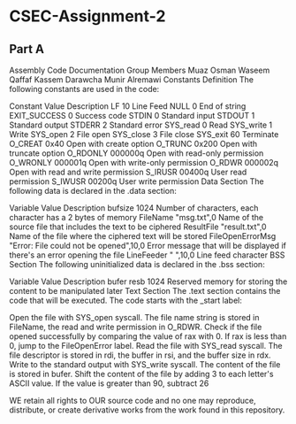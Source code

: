 # CSEC-Assignment-2

## Part A
Assembly Code Documentation
Group Members
Muaz Osman
Waseem Qaffaf
Kassem Darawcha
Munir Alremawi
Constants Definition
The following constants are used in the code:

Constant	Value	Description
LF	10	Line Feed
NULL	0	End of string
EXIT_SUCCESS	0	Success code
STDIN	0	Standard input
STDOUT	1	Standard output
STDERR	2	Standard error
SYS_read	0	Read
SYS_write	1	Write
SYS_open	2	File open
SYS_close	3	File close
SYS_exit	60	Terminate
O_CREAT	0x40	Open with create option
O_TRUNC	0x200	Open with truncate option
O_RDONLY	000000q	Open with read-only permission
O_WRONLY	000001q	Open with write-only permission
O_RDWR	000002q	Open with read and write permission
S_IRUSR	00400q	User read permission
S_IWUSR	00200q	User write permission
Data Section
The following data is declared in the .data section:

Variable	Value	Description
bufsize	1024	Number of characters, each character has a 2 bytes of memory
FileName	"msg.txt",0	Name of the source file that includes the text to be ciphered
ResultFile	"result.txt",0	Name of the file where the ciphered text will be stored
FileOpenErrorMsg	"Error: File could not be opened",10,0	Error message that will be displayed if there's an error opening the file
LineFeeder	" ",10,0	Line feed character
BSS Section
The following uninitialized data is declared in the .bss section:

Variable	Value	Description
bufer	resb 1024	Reserved memory for storing the content to be manipulated later
Text Section
The .text section contains the code that will be executed. The code starts with the _start label:

Open the file with SYS_open syscall. The file name string is stored in FileName, the read and write permission in O_RDWR.
Check if the file opened successfully by comparing the value of rax with 0. If rax is less than 0, jump to the FileOpenError label.
Read the file with SYS_read syscall. The file descriptor is stored in rdi, the buffer in rsi, and the buffer size in rdx.
Write to the standard output with SYS_write syscall. The content of the file is stored in bufer.
Shift the content of the file by adding 3 to each letter's ASCII value. If the value is greater than 90, subtract 26


WE retain all rights to OUR source code and no one may reproduce, distribute, or create derivative works from the work found in this repository.
